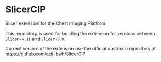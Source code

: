 SlicerCIP
=========

Slicer extension for the Chest Imaging Platform

This repository is used for building the extension for versions between `Slicer-4.11` and `Slicer-5.0`.

Current version of the extension use the official upstream repository at https://github.com/acil-bwh/SlicerCIP.
